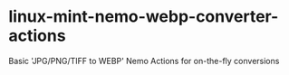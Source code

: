 # linux-mint-nemo-webp-converter-actions
Basic 'JPG/PNG/TIFF to WEBP' Nemo Actions for on-the-fly conversions
